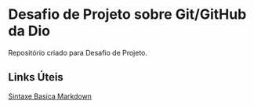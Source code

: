 # Desafio de Projeto sobre Git/GitHub da Dio
Repositório criado para Desafio de Projeto.

## Links Úteis
[Sintaxe Basica Markdown](https://www.markdownguide.org/basic-syntax/)
